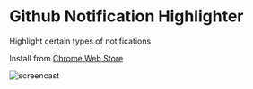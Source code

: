 # Github Notification Highlighter

Highlight certain types of notifications

Install from [Chrome Web Store](https://chrome.google.com/webstore/detail/github-notification-highl/hjhlnicdfeicmnkccknenedlkcelpaeh)

![screencast](https://i.imgur.com/3xmOOXa.gif)
